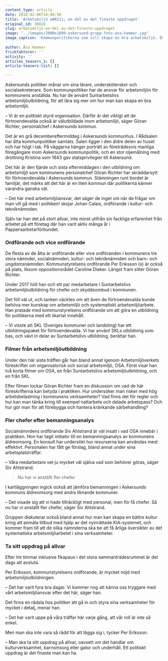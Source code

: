 ```yaml
---
content_type: article
date: 2018-02-06T14:40:50
title: 'Arbetsmiljö &#8211; en del av det finaste uppdraget'
original_id: 30028
slug: arbetsmiljo-en-del-av-det-finaste-uppdraget
image: "../images/2000x1000-askersund-grupp-foto-asa-hammar.jpg"
image_caption: 'Kommunpolitikerna som vill skapa en bra arbetsmiljö. Övre rad från vänster: Ronny Larsson, Per Eriksson, Johan Calais, samt personalchef Göran Richter. Nedre rad: Tomas Vynge, Margareta Widell, Kenneth Johansson, Anne Helgesson, Siv Ahlstrand. 
'
author: Åsa Hammar
friskfaktorer: ''
activity: ''
articles_teasers_2: []
article-teasers-list: []

---
```


Askersunds politiker månar om sina lärare, undersköterskor och socialsekreterare. Som kommunpolitiker har de ansvar för arbetsmiljön för kommunens anställda. Nu har de använt Suntarbetslivs arbetsmiljöutbildning, för att lära sig mer om hur man kan skapa en bra arbetsmiljö.

– Vi är en politiskt styrd organisation. Därför är det viktigt att de förtroendevalda också är välutbildade inom arbetsmiljö, säger Göran Richter, personalchef i Askersunds kommun.

Det är en grå decembereftermiddag i Askersunds kommunhus. I Rådsalen har åtta kommunpolitiker samlats. Salen ligger i den äldre delen av huset och har högt i tak. På väggarna hänger porträtt av företrädesvis manliga föregångare inom Askersunds kommunpolitik, och en stor oljemålning med drottning Kristina som 1643 gav statsprivilegier till Askersund.

Det här är den fjärde och sista eftermiddagen i den utbildning om arbetsmiljö som kommunens personalchef Göran Richter har skräddarsytt för förtroendevalda i Askersunds kommun. Stämningen runt bordet är familjär, det märks att det här är en liten kommun där politikerna känner varandra ganska väl.

– Det här med arbetsmiljöansvar, det säger de inget om när de frågar om man vill gå med i politiken! skojar Johan Calais, ordförande i kultur- och tekniknämnden.

Själv tar han det på stort allvar, inte minst utifrån sin fackliga erfarenhet från arbetet på ett företag där han varit aktiv många år i Pappersarbetarförbundet.

### Ordförande och vice ordförande

De flesta av de åtta är ordförande eller vice ordföranden i kommunens tre stora nämnder, socialnämnden, kultur- och tekniknämnden och barn- och ungdomsnämnden. Kommunstyrelsens ordförande Per Eriksson (s) är också på plats, liksom oppositionsrådet Caroline Dieker. Längst fram sitter Göran Richter.

Under 2017 höll han och ett par medarbetare i Suntarbetslivs arbetsmiljöutbildning för chefer och skyddsombud i kommunen.

Det föll väl ut, och tanken väcktes om att även de förtroendevalda kunde behöva mer kunskap om arbetsmiljö och systematiskt arbetsmiljöarbete. Han pratade med kommunstyrelsens ordförande om att göra en utbildning för politikerna med ett likartat innehåll.

– Vi visste att SKL (Sveriges kommuner och landsting) har ett utbildningspaket för förtroendevalda. Vi har använt SKLs utbildning som bas, och vävt in delar av Suntarbetslivs utbildning, berättar han.

### Filmer från arbetsmiljöutbildning

Under den här sista träffen går han bland annat igenom Arbetsmiljöverkets föreskrifter om organisatorisk och social arbetsmiljö, OSA. Först visar han två korta filmer om OSA, en från Suntarbetslivs arbetsmiljöutbildning, och en från SKL.

Efter filmen lockar Göran Richter fram en diskussion om vad de här föreskrifterna kan betyda i praktiken. Hur undersöker man risker med hög arbetsbelastning i kommunens verksamheter? Vad finns det för regler och hur kan man tänka kring till exempel nattarbete och delade arbetspass? Och hur gör man för att förebygga och hantera kränkande särbehandling?

### Fler chefer efter bemanningsanalys

Socialnämndens ordförande Siv Ahlstrand är väl insatt i vad OSA innebär i praktiken. Hon har tagit initiativ till en bemanningsanalys av kommunens äldreomsorg. En konsult har undersökt hur resurserna kan användas mest effektivt. Personalen har fått ge förslag, bland annat under sina arbetsplatsträffar.

– Våra medarbetare vet ju mycket väl själva vad som behöver göras, säger Siv Ahlstrand.

> Nu har vi anställt fler chefer

I kartläggningen ingick också att jämföra bemanningen i Askersunds kommuns äldreomsorg med andra liknande kommuner.

– Det visade sig att vi hade tillräckligt med personal, men för få chefer. Så nu har vi anställt fler chefer, säger Siv Ahlstrand.

Gruppen diskuterar också bland annat hur man kan skapa en bättre kultur kring att anmäla tillbud med hjälp av det nyinrättade KIA-systemet, och kommer fram till att de olika nämnderna ska be att få årliga översikter av det systematiska arbetsmiljöarbetet i sina verksamheter.

### Ta sitt uppdrag på allvar

Efter tre timmar inklusive fikapaus i det stora sammanträdesrummet är det dags att avsluta.

Per Eriksson, kommunstyrelsens ordförande, är mycket nöjd med arbetsmiljöutbildningen.

– Det har varit fyra bra dagar. Vi kommer nog att känna oss tryggare med vårt arbetsmiljöansvar efter det här, säger han.

Det finns en rädsla hos politiker att gå in och styra sina verksamheter för mycket i detalj, menar han.

– Det har varit uppe på våra träffar här varje gång, att vår roll är inte så enkel.

Men man ska inte vara så rädd för att lägga sig i, tycker Per Eriksson.

– Man ska ta sitt uppdrag på allvar, oavsett om det handlar om kulturverksamhet, barnomsorg eller gator och underhåll. Ett politiskt uppdrag är det finaste man kan ha.

